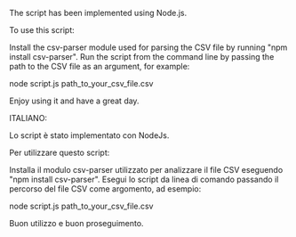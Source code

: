 The script has been implemented using Node.js.

To use this script:

Install the csv-parser module used for parsing the CSV file by running "npm install csv-parser".
Run the script from the command line by passing the path to the CSV file as an argument, for example:

node script.js path_to_your_csv_file.csv

Enjoy using it and have a great day.


ITALIANO:

Lo script è stato implementato con NodeJs.

Per utilizzare questo script:

Installa il modulo csv-parser utilizzato per analizzare il file CSV eseguendo "npm install csv-parser".
Esegui lo script da linea di comando passando il percorso del file CSV come argomento, ad esempio:

node script.js path_to_your_csv_file.csv

Buon utilizzo e buon proseguimento.
